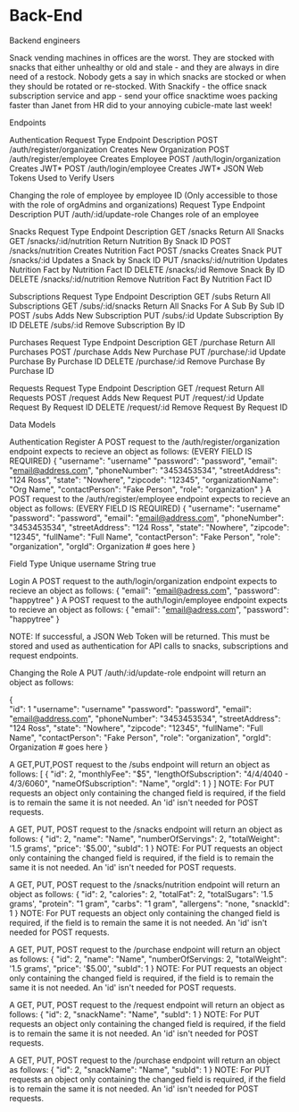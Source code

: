 # Back-End
Backend engineers

Snack vending machines in offices are the worst. They are stocked with snacks that either unhealthy or old and stale - and they are always in dire need of a restock. Nobody gets a say in which snacks are stocked or when they should be rotated or re-stocked. With Snackify - the office snack subscription service and app - send your office snacktime woes packing faster than Janet from HR did to your annoying cubicle-mate last week!

Endpoints

Authentication
Request Type	Endpoint	Description
POST	/auth/register/organization	Creates New Organization
POST	/auth/register/employee	Creates Employee
POST	/auth/login/organization	Creates JWT*
POST	/auth/login/employee	Creates JWT*
JSON Web Tokens Used to Verify Users


Changing the role of employee by employee ID (Only accessible to those with the role of orgAdmins and organizations)
Request Type	Endpoint	Description
PUT	/auth/:id/update-role	Changes role of an employee




Snacks
Request Type	Endpoint	Description
GET	/snacks	Return All Snacks
GET	/snacks/:id/nutrition	Return Nutrition By Snack ID
POST	/snacks/nutrition	Creates Nutrition Fact
POST	/snacks	    Creates Snack
PUT	/snacks/:id	Updates a Snack by Snack ID
PUT	/snacks/:id/nutrition	Updates Nutrition Fact by Nutrition Fact ID
DELETE	/snacks/:id	Remove Snack By ID
DELETE	/snacks/:id/nutrition	Remove Nutrition Fact By Nutrition Fact ID 


Subscriptions
Request Type	Endpoint	Description
GET	   /subs	Return All Subscriptions
GET	/subs/:id/snacks	Return All Snacks For A Sub By Sub ID
POST	/subs	Adds New Subscription
PUT	/subs/:id	Update Subscription By ID
DELETE	/subs/:id	Remove Subscription By ID

Purchases
Request Type	Endpoint	Description
GET	   /purchase	Return All Purchases
POST	/purchase	Adds New Purchase
PUT	/purchase/:id	Update Purchase By Purchase ID
DELETE	/purchase/:id	Remove Purchase By Purchase ID

Requests
Request Type	Endpoint	Description
GET	   /request	Return All Requests
POST	/request	Adds New Request
PUT	/request/:id	Update Request By Request ID
DELETE	/request/:id	Remove Request By Request ID



Data Models

Authentication
Register
A POST request to the /auth/register/organization endpoint expects to recieve an object as follows: (EVERY FIELD IS REQUIRED)
{
    "username": "username"
    "password": "password",
    "email": "email@address.com",
    "phoneNumber": "3453453534",
    "streetAddress": "124 Ross",
    "state": "Nowhere",
    "zipcode": "12345",
    "organizationName": "Org Name",
    "contactPerson": "Fake Person",
    "role": "organization"
}
A POST request to the /auth/register/employee endpoint expects to recieve an object as follows: (EVERY FIELD IS REQUIRED)
{
    "username": "username"
    "password": "password",
    "email": "email@address.com",
    "phoneNumber": "3453453534",
    "streetAddress": "124 Ross",
    "state": "Nowhere",
    "zipcode": "12345",
    "fullName": "Full Name",
    "contactPerson": "Fake Person",
    "role": "organization",
    "orgId": Organization # goes here
}


Field	Type		Unique
username	String	true	



Login
A POST request to the auth/login/organization endpoint expects to recieve an object as follows:
{
    "email": "email@adress.com",
    "password": "happytree"
}
A POST request to the auth/login/employee endpoint expects to recieve an object as follows:
{
    "email": "email@adress.com",
    "password": "happytree"
}

NOTE: If successful, a JSON Web Token will be returned. This must be stored and used as authentication for API calls to snacks, subscriptions and request endpoints.


Changing the Role
A PUT /auth/:id/update-role	endpoint will return an object as follows:

{   
    "id": 1
    "username": "username"
    "password": "password",
    "email": "email@address.com",
    "phoneNumber": "3453453534",
    "streetAddress": "124 Ross",
    "state": "Nowhere",
    "zipcode": "12345",
    "fullName": "Full Name",
    "contactPerson": "Fake Person",
    "role": "organization",
    "orgId": Organization # goes here
}


A GET,PUT,POST request to the /subs endpoint will return an object as follows:
[
    {
        "id": 2,
        "monthlyFee": "$5",
        "lengthOfSubscription": "4/4/4040 - 4/3/6060",
        "nameOfSubscription": "Name",
        "orgId": 1
    }
]
NOTE: For PUT requests an object only containing the changed field is required, if the field is to remain the same it is not needed. An 'id' isn't needed for POST requests.



A GET, PUT, POST request to the /snacks endpoint will return an object as follows:
{
    "id": 2,
    "name": "Name",
    "numberOfServings": 2,
    "totalWeight": '1.5 grams',
    "price": '$5.00',
    "subId": 1
}
NOTE: For PUT requests an object only containing the changed field is required, if the field is to remain the same it is not needed. An 'id' isn't needed for POST requests.


A GET, PUT, POST request to the /snacks/nutrition endpoint will return an object as follows:
{
    "id": 2,
    "calories": 2,
    "totalFat": 2,
    "totalSugars": '1.5 grams',
    "protein": "1 gram",
    "carbs": "1 gram",
    "allergens": "none,
    "snackId": 1
}
NOTE: For PUT requests an object only containing the changed field is required, if the field is to remain the same it is not needed. An 'id' isn't needed for POST requests.

A GET, PUT, POST request to the /purchase endpoint will return an object as follows:
{
    "id": 2,
    "name": "Name",
    "numberOfServings: 2,
    "totalWeight": '1.5 grams',
    "price": '$5.00',
    "subId": 1
}
NOTE: For PUT requests an object only containing the changed field is required, if the field is to remain the same it is not needed. An 'id' isn't needed for POST requests.

A GET, PUT, POST request to the /request endpoint will return an object as follows:
{
    "id": 2,
    "snackName": "Name",
    "subId": 1
}
NOTE: For PUT requests an object only containing the changed field is required, if the field is to remain the same it is not needed. An 'id' isn't needed for POST requests.

A GET, PUT, POST request to the /purchase endpoint will return an object as follows:
{
    "id": 2,
    "snackName": "Name",
    "subId": 1
}
NOTE: For PUT requests an object only containing the changed field is required, if the field is to remain the same it is not needed. An 'id' isn't needed for POST requests.




